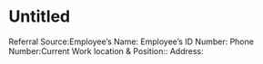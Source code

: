 # Untitled

Referral Source:Employee’s Name: Employee’s ID Number: Phone Number:Current Work location & Position:: Address: